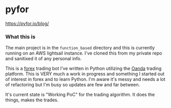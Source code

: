 # pyfor
https://pyfor.io/blog/

### What this is
The main project is in the `function_based` directory and this is currently running on an AWS lightsail instance. I've cloned this from my private repo and sanitixed it of any personal info.

This is a [forex](https://www.investopedia.com/articles/forex/11/why-trade-forex.asp) trading bot I've written in Python utilizing the [Oanda](https://www.oanda.com/us-en/) trading platform. This is VERY much a work in progress and something I started out of interest in forex and to learn Python. I'm aware it's messy and needs a lot of refactoring but I'm busy so updates are few and far between.

It's current state is "Working PoC" for the trading algorithm. It does the things, makes the trades.
